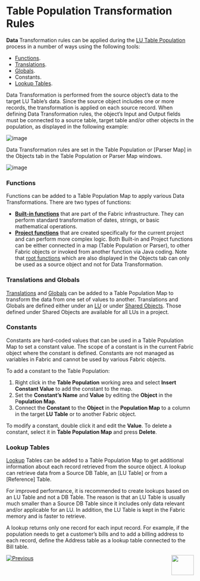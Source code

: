 # Table Population Transformation Rules

**Data** Transformation rules can be applied during the [LU Table Population](https://github.com/k2view-academy/K2View-Academy/blob/master/articles/07_table_population/01_table_population_overview.md) process in a number of ways using the following tools: 
*	[Functions](https://github.com/k2view-academy/K2View-Academy/blob/master/articles/07_table_population/07_fabric_built_in_functions.md).
*	[Translations](https://github.com/k2view-academy/K2View-Academy/blob/master/articles/09_translations/01_translations_overview_and_use_cases.md).
*	[Globals](https://github.com/k2view-academy/K2View-Academy/blob/master/articles/08_globals/01_globals_overview.md).
*	Constants.
*	[Lookup Tables](https://github.com/k2view-academy/K2View-Academy/blob/master/articles/07_table_population/11_lookup_tables.md).

Data Transformation is performed from the source object’s data to the target LU Table’s data. Since the source object includes one or more records, the transformation is applied on each source record. 
When defining Data Transformation rules, the object’s Input and Output fields must be connected to a source table, target table and/or other objects in the population, as displayed in the following example: 

![image](https://github.com/k2view-academy/K2View-Academy/blob/master/articles/07_table_population/images/07_06_01_screen.png)

Data Transformation rules are set in the Table Population or [Parser Map] in the Objects tab in the Table Population or Parser Map windows. 

![image](https://github.com/k2view-academy/K2View-Academy/blob/master/articles/07_table_population/images/07_06_02_objects_menu.png)

### Functions

Functions can be added to a Table Population Map to apply various Data Transformations. There are two types of functions: 
*	[**Built-in functions**](https://github.com/k2view-academy/K2View-Academy/blob/master/articles/07_table_population/07_fabric_built_in_functions.md) that are part of the Fabric infrastructure. They can perform standard transformation of dates, strings, or basic mathematical operations.
*	[**Project  functions**](https://github.com/k2view-academy/K2View-Academy/blob/master/articles/07_table_population/07_fabric_built_in_functions.md) that are created specifically for the current project and can perform more complex logic. 
Both Built-in and Project functions can be either connected in a map (Table Population or Parser), to other Fabric objects or invoked from another function via Java coding.
Note that [root functions](https://github.com/k2view-academy/K2View-Academy/blob/master/articles/07_table_population/03_creating_a_new_table_population.md) which are also displayed in the Objects tab can only be used as a source object and not for Data Transformation. 

### Translations and Globals
 
[Translations](https://github.com/k2view-academy/K2View-Academy/blob/master/articles/09_translations/01_translations_overview_and_use_cases.md) and [Globals](https://github.com/k2view-academy/K2View-Academy/blob/master/articles/08_globals/01_globals_overview.md) can be added to a Table Population Map to transform the data from one set of values to another. Translations and Globals are defined either under an [LU](https://github.com/k2view-academy/K2View-Academy/blob/master/articles/03_logical_units/01_LU_overview.md) or under [Shared Objects](https://github.com/k2view-academy/K2View-Academy/blob/master/articles/04_fabric_studio/12_shared_objects.md). Those defined under Shared Objects  are available for all LUs in a project.

### Constants
 
Constants are hard-coded values that can be used in a Table Population Map to set a constant value. The scope of a constant is in the current Fabric object where the constant is defined. Constants are not managed as variables in Fabric and cannot be used by various Fabric objects.

To add a constant to the Table Population:
1.	Right click in the **Table Population** working area and select **Insert Constant Value** to add the constant to the map.
2.	Set the **Constant’s Name** and **Value** by editing the **Object** in the P**opulation Map**.
3.	Connect the **Constant** to the **Object** in the **Population Map** to a column in the target **LU Table** or to another Fabric object.

To modify a constant, double click it and edit the **Value**. 
To delete a constant, select it in **Table Population Map** and press **Delete**. 

### Lookup Tables

[Lookup](https://github.com/k2view-academy/K2View-Academy/blob/master/articles/07_table_population/11_lookup_tables.md) Tables can be added to a Table Population Map to get additional information about each record retrieved from the source object. A lookup can retrieve data from a Source DB Table, an [LU Table] or from a [Reference] Table. 

For improved performance, it is recommended to create lookups based on an LU Table and not a DB Table. The reason is that an LU Table is usually much smaller than a Source DB Table since it includes only data relevant and/or applicable for an LU. In addition, the LU Table is kept in the Fabric memory and is faster to retrieve. 

A lookup returns only one record for each input record. For example, if the population needs to get a customer’s bills and to add a billing address to each record, define the Address table as a lookup table connected to the Bill table.

[![Previous](https://github.com/k2view-academy/K2View-Academy/blob/master/articles/images/Previous.png)](https://github.com/k2view-academy/K2View-Academy/blob/master/articles/07_table_population/05_table_population_mode.md)[<img align="right" width="60" height="54" src="https://github.com/k2view-academy/K2View-Academy/blob/master/articles/images/Next.png">](https://github.com/k2view-academy/K2View-Academy/blob/master/articles/07_table_population/07_fabric_built_in_functions.md)
